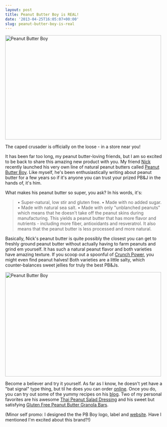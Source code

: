 ```yaml
---
layout: post
title: Peanut Butter Boy is REAL!
date: '2013-04-25T16:05:07+00:00'
slug: peanut-butter-boy-is-real
---
```

<a href="http://www.flickr.com/photos/kstar810/8681849910/" title="Peanut Butter Boy by kstar810, on Flickr"><img src="http://farm9.staticflickr.com/8115/8681849910_69ee9c7612.jpg" width="500" height="334" alt="Peanut Butter Boy"></a>

The caped crusader is officially on the loose - in a store near you!

It has been far too long, my peanut butter-loving friends, but I am so excited to be back to share this amazing new product with you. My friend <a href="http://www.peanutbutterboy.com/">Nick</a> recently launched his very own line of natural peanut butters called <a href="http://store.peanutbutterboy.com/">Peanut Butter Boy</a>. Like myself, he's been enthusiastically writing about peanut butter for a few years so if it's anyone you can trust your prized PB&J in the hands of, it's him.

What makes his peanut butter so super, you ask? In his words, it's:

<blockquote>• Super-natural, low stir and gluten free.
• Made with no added sugar.
• Made with natural sea salt.
• Made with only "unblanched peanuts" which means that he doesn't take off the peanut skins during manufacturing. This yields a peanut butter that has more flavor and nutrients - including more fiber, antioxidants and resveratrol. It also means that the peanut butter is less processed and more natural.</blockquote>

Basically, Nick's peanut butter is quite possibly the closest you can get to freshly ground peanut butter without actually having to farm peanuts and grind em yourself. It has such a natural peanut flavor and both varieties have amazing texture. If you scoop out a spoonful of <a href="http://store.peanutbutterboy.com/products/crunch-power">Crunch Power</a>, you might even find peanut halves! Both varieties are a little salty, which counter-balances sweet jellies for truly the best PB&Js.

<a href="http://www.flickr.com/photos/kstar810/8681849830/" title="Peanut Butter Boy by kstar810, on Flickr"><img src="http://farm9.staticflickr.com/8391/8681849830_3f5c419edd.jpg" width="500" height="334" alt="Peanut Butter Boy"></a>

Become a believer and try it yourself. As far as I know, he doesn't yet have a "bat signal" type thing, but til he does you can order <a href="http://store.peanutbutterboy.com/">online</a>. Once you do, you can try out some of the yummy recipes on his <a href="http://www.peanutbutterboy.com/">blog</a>. Two of my personal favorites are his awesome <a href="http://www.peanutbutterboy.com/asian-peanut-sauce-dressing/">Thai Peanut Salad Dressing</a> and his sweet but satisfying <a href="http://www.peanutbutterboy.com/gluten-free-peanut-butter-granola-bars/">Gluten Free Peanut Butter Granola Bars</a>.

(Minor self promo: I designed the the PB Boy logo, label and <a href="http://store.peanutbutterboy.com/">website</a>. Have I mentioned I'm excited about this brand?!)
